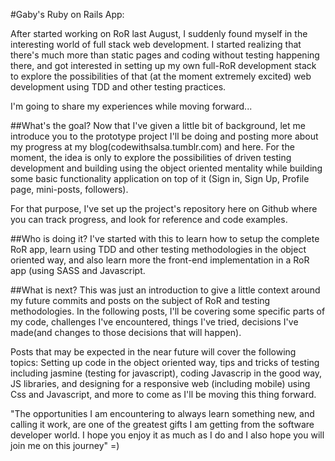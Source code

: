 #Gaby's Ruby on Rails App:

After started working on RoR last August, I suddenly found myself in the interesting world of full stack web development.  I started realizing that there's much more than static pages and coding without testing happening there, and got interested in setting up my own full-RoR development stack to explore the possibilities of that (at the moment extremely excited) web development using TDD and other testing practices. 

I'm going to share my experiences while moving forward...

##What's the goal?
  Now that I've given a little bit of background, let me introduce you to the prototype project I'll be doing and posting more about my progress at my blog(codewithsalsa.tumblr.com) and here. For the moment, the idea is only to explore the possibilities of driven testing development and building using the object oriented mentality while building some basic functionality application on top of it (Sign in, Sign Up, Profile page, mini-posts, followers).
  
  For that purpose, I've set up the project's repository here on Github where you can track progress, and look for reference and code examples.
  
##Who is doing it?
  I've started with this to learn how to setup the complete RoR app, learn using TDD and other testing methodologies in the object oriented way, and also learn more the front-end implementation in a RoR app (using SASS and Javascript.
  
##What is next?
  This was just an introduction to give a little context around my future commits and posts on the subject of RoR and testing methodologies.  In the following posts, I'll be covering some specific parts of my code, challenges I've encountered, things I've tried, decisions I've made(and changes to those decisions that will happen).
  
  Posts that may be expected in the near future will cover the following topics: Setting up code in the object oriented way, tips and tricks of testing including jasmine (testing for javascript), coding Javascrip in the good way, JS libraries, and designing for a responsive web (including mobile) using Css and Javascript, and more to come as I'll be moving this thing forward.  

"The opportunities I am encountering to always learn something new, and calling it work, are one of the greatest gifts I am getting from the software developer world.  I hope you enjoy it as much as I do and I also hope you will join me on this journey" =)





